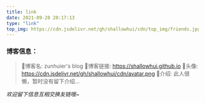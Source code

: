 ```yaml
---
title: link
date: 2021-09-28 20:17:13
type: "link"
top_img: https://cdn.jsdelivr.net/gh/shallowhui/cdn/top_img/friends.jpg
---
```

### 博客信息：

>🎉博客名: zunhuier's blog
>🔗博客链接: https://shallowhui.github.io
>🎨头像: https://cdn.jsdelivr.net/gh/shallowhui/cdn/avatar.png
>🎈介绍: 此人很懒，暂时没有留下介绍...

*欢迎留下信息互相交换友链哦~*